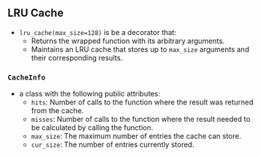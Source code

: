 ## LRU Cache

- `lru_cache(max_size=128)` is be a decorator that:
    - Returns the wrapped function with its arbitrary arguments.
    - Maintains an LRU cache that stores up to `max_size` arguments and their corresponding results.
    
### `CacheInfo`

- a class with the following public attributes:
    - `hits`: Number of calls to the function where the result was returned from the cache.
    - `misses`: Number of calls to the function where the result needed to be calculated by calling the function.
    - `max_size`: The maximum number of entries the cache can store.
    - `cur_size`: The number of entries currently stored.



